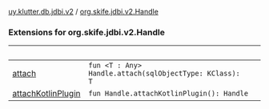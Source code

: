 [uy.klutter.db.jdbi.v2](../index.md) / [org.skife.jdbi.v2.Handle](.)


### Extensions for org.skife.jdbi.v2.Handle

|&nbsp;|&nbsp;|
|---|---|
| [attach](attach.md) | <code>fun <T : Any> Handle.attach(sqlObjectType: KClass<T>): T</code><br/> |
| [attachKotlinPlugin](attach-kotlin-plugin.md) | <code>fun Handle.attachKotlinPlugin(): Handle</code><br/> |
